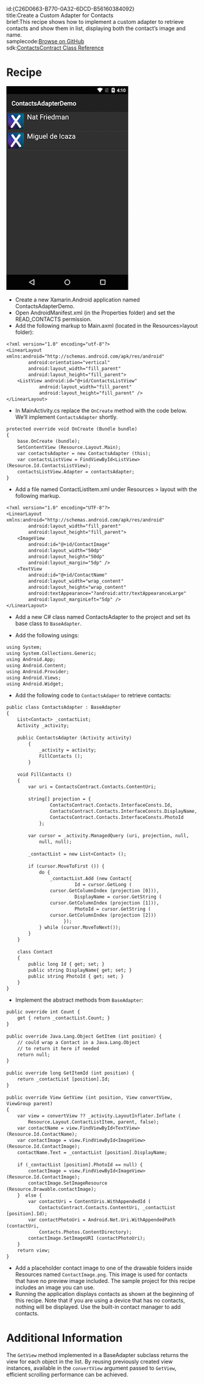 id:{C26D0663-B770-0A32-6DCD-B56160384092}  
title:Create a Custom Adapter for Contacts  
brief:This recipe shows how to implement a custom adapter to retrieve contacts and show them in list, displaying both the contact’s image and name.  
samplecode:[Browse on GitHub](https://github.com/xamarin/recipes/tree/master/android/data/adapters/create_a_custom_adapter_for_contacts)  
sdk:[ContactsContract Class Reference](http://developer.android.com/reference/android/provider/ContactsContract.html)  

<a name="Recipe" class="injected"></a>


# Recipe

 [ ![](Images/CustomAdapter.png)](Images/CustomAdapter.png)

-  Create a new Xamarin.Android application named ContactsAdapterDemo.
-  Open AndroidManifest.xml (in the Properties folder) and set the READ_CONTACTS permission.
-  Add the following markup to Main.axml (located in the Resources&gt;layout folder):


```
<?xml version="1.0" encoding="utf-8"?>
<LinearLayout xmlns:android="http://schemas.android.com/apk/res/android"
        android:orientation="vertical"
        android:layout_width="fill_parent"
        android:layout_height="fill_parent">
    <ListView android:id="@+id/ContactsListView"
            android:layout_width="fill_parent"
            android:layout_height="fill_parent" />
</LinearLayout>
```

-  In MainActivity.cs replace the `OnCreate` method with the code below. We’ll implement `ContactsAdapter` shortly.


```
protected override void OnCreate (Bundle bundle)
{
    base.OnCreate (bundle);
    SetContentView (Resource.Layout.Main);
    var contactsAdapter = new ContactsAdapter (this);
    var contactsListView = FindViewById<ListView> (Resource.Id.ContactsListView);
    contactsListView.Adapter = contactsAdapter;
}
```

-  Add a file named ContactListItem.xml under Resources &gt; layout with the following markup.


```
<?xml version="1.0" encoding="UTF-8"?>
<LinearLayout xmlns:android="http://schemas.android.com/apk/res/android"
        android:layout_width="fill_parent"
        android:layout_height="fill_parent">
    <ImageView
        android:id="@+id/ContactImage"
        android:layout_width="50dp"
        android:layout_height="50dp"
        android:layout_margin="5dp" />
    <TextView
        android:id="@+id/ContactName"
        android:layout_width="wrap_content"
        android:layout_height="wrap_content"
        android:textAppearance="?android:attr/textAppearanceLarge"
        android:layout_marginLeft="5dp" />
</LinearLayout>
```

-  Add a new C# class named ContactsAdapter to the project and set its base class to `BaseAdapter`.

-  Add the following usings:

```
using System;
using System.Collections.Generic;
using Android.App;
using Android.Content;
using Android.Provider;
using Android.Views;
using Android.Widget;
```
-
  Add the following code to `ContactsAdaper` to retrieve contacts:


```
public class ContactsAdapter : BaseAdapter
{
    List<Contact> _contactList;
    Activity _activity;

    public ContactsAdapter (Activity activity)
        {
            _activity = activity;
            FillContacts ();
        }

    void FillContacts ()
    {
        var uri = ContactsContract.Contacts.ContentUri;

        string[] projection = {
                ContactsContract.Contacts.InterfaceConsts.Id,
                ContactsContract.Contacts.InterfaceConsts.DisplayName,
                ContactsContract.Contacts.InterfaceConsts.PhotoId
            };

        var cursor = _activity.ManagedQuery (uri, projection, null,
            null, null);

        _contactList = new List<Contact> ();

        if (cursor.MoveToFirst ()) {
            do {
                _contactList.Add (new Contact{
                         Id = cursor.GetLong (
                cursor.GetColumnIndex (projection [0])),
                         DisplayName = cursor.GetString (
                cursor.GetColumnIndex (projection [1])),
                         PhotoId = cursor.GetString (
                cursor.GetColumnIndex (projection [2]))
                     });
            } while (cursor.MoveToNext());
        }
    }

    class Contact
    {
        public long Id { get; set; }
        public string DisplayName{ get; set; }
        public string PhotoId { get; set; }
    }
}
```

-  Implement the abstract methods from `BaseAdapter`:


```
public override int Count {
    get { return _contactList.Count; }
}

public override Java.Lang.Object GetItem (int position) {
    // could wrap a Contact in a Java.Lang.Object
    // to return it here if needed
    return null;
}

public override long GetItemId (int position) {
    return _contactList [position].Id;
}

public override View GetView (int position, View convertView, ViewGroup parent)
{
    var view = convertView ?? _activity.LayoutInflater.Inflate (
        Resource.Layout.ContactListItem, parent, false);
    var contactName = view.FindViewById<TextView> (Resource.Id.ContactName);
    var contactImage = view.FindViewById<ImageView> (Resource.Id.ContactImage);
    contactName.Text = _contactList [position].DisplayName;

    if (_contactList [position].PhotoId == null) {
        contactImage = view.FindViewById<ImageView> (Resource.Id.ContactImage);
        contactImage.SetImageResource (Resource.Drawable.contactImage);
    }  else {
        var contactUri = ContentUris.WithAppendedId (
            ContactsContract.Contacts.ContentUri, _contactList [position].Id);
        var contactPhotoUri = Android.Net.Uri.WithAppendedPath (contactUri,
            Contacts.Photos.ContentDirectory);
        contactImage.SetImageURI (contactPhotoUri);
    }
    return view;
}
```

-  Add a placeholder contact image to one of the drawable folders inside Resources named  `ContactImage.png`. This image is used for contacts that have no preview image included. The sample project for this recipe includes an image you can use.
-  Running the application displays contacts as shown at the beginning of this recipe. Note that if you are using a device that has no contacts, nothing will be displayed. Use the built-in contact manager to add contacts.


 <a name="Additional_Information" class="injected"></a>


# Additional Information

The `GetView` method implemented in a BaseAdapter subclass returns the view for
each object in the list. By reusing previously created view instances, available
in the `convertView` argument passed to `GetView`, efficient scrolling performance
can be achieved.
